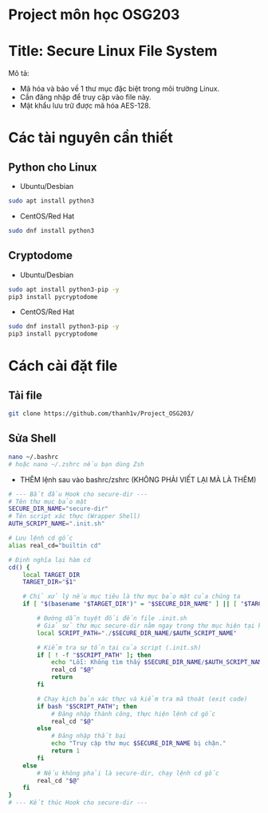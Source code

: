 # Project môn học OSG203 
# Title: Secure Linux File System

Mô tả: 
- Mã hóa và bảo về 1 thư mục đặc biệt trong môi trường Linux.
- Cần đăng nhập để truy cập vào file này.
- Mật khẩu lưu trữ được mã hóa AES-128.

# Các tài nguyên cần thiết
## Python cho Linux
- Ubuntu/Desbian
``` bash
sudo apt install python3
```
- CentOS/Red Hat
``` bash
sudo dnf install python3
```

## Cryptodome
- Ubuntu/Desbian
``` bash
sudo apt install python3-pip -y
pip3 install pycryptodome
```
- CentOS/Red Hat
``` bash
sudo dnf install python3-pip -y
pip3 install pycryptodome
```

# Cách cài đặt file
## Tải file 
```bash
git clone https://github.com/thanh1v/Project_OSG203/
```
## Sửa Shell
```bash
nano ~/.bashrc
# hoặc nano ~/.zshrc nếu bạn dùng Zsh
```
- THÊM lệnh sau vào bashrc/zshrc (KHÔNG PHẢI VIẾT LẠI MÀ LÀ THÊM)
``` bash
# --- Bắt đầu Hook cho secure-dir ---
# Tên thư mục bảo mật
SECURE_DIR_NAME="secure-dir"
# Tên script xác thực (Wrapper Shell)
AUTH_SCRIPT_NAME=".init.sh"

# Lưu lệnh cd gốc
alias real_cd="builtin cd"

# Định nghĩa lại hàm cd
cd() {
    local TARGET_DIR
    TARGET_DIR="$1"

    # Chỉ xử lý nếu mục tiêu là thư mục bảo mật của chúng ta
    if [ "$(basename "$TARGET_DIR")" = "$SECURE_DIR_NAME" ] || [ "$TARGET_DIR" = "$SECURE_DIR_NAME" ]; then

        # Đường dẫn tuyệt đối đến file .init.sh
        # Giả sử thư mục secure-dir nằm ngay trong thư mục hiện tại khi gọi cd
        local SCRIPT_PATH="./$SECURE_DIR_NAME/$AUTH_SCRIPT_NAME"

        # Kiểm tra sự tồn tại của script (.init.sh)
        if [ ! -f "$SCRIPT_PATH" ]; then
            echo "Lỗi: Không tìm thấy $SECURE_DIR_NAME/$AUTH_SCRIPT_NAME."
            real_cd "$@"
            return
        fi

        # Chạy kịch bản xác thực và kiểm tra mã thoát (exit code)
        if bash "$SCRIPT_PATH"; then
            # Đăng nhập thành công, thực hiện lệnh cd gốc
            real_cd "$@"
        else
            # Đăng nhập thất bại
            echo "Truy cập thư mục $SECURE_DIR_NAME bị chặn."
            return 1
        fi
    else
        # Nếu không phải là secure-dir, chạy lệnh cd gốc
        real_cd "$@"
    fi
}
# --- Kết thúc Hook cho secure-dir ---
```
